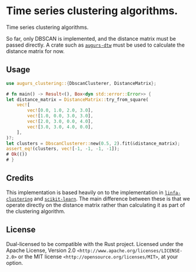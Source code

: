 # Time series clustering algorithms.

Time series clustering algorithms.

So far, only DBSCAN is implemented, and the distance matrix must be passed directly.
A crate such as [`augurs-dtw`] must be used to calculate the distance matrix for now.

## Usage

```rust
use augurs_clustering::{DbscanClusterer, DistanceMatrix};

# fn main() -> Result<(), Box<dyn std::error::Error>> {
let distance_matrix = DistanceMatrix::try_from_square(
    vec![
        vec![0.0, 1.0, 2.0, 3.0],
        vec![1.0, 0.0, 3.0, 3.0],
        vec![2.0, 3.0, 0.0, 4.0],
        vec![3.0, 3.0, 4.0, 0.0],
    ],
)?;
let clusters = DbscanClusterer::new(0.5, 2).fit(&distance_matrix);
assert_eq!(clusters, vec![-1, -1, -1, -1]);
# Ok(())
# }
```

## Credits

This implementation is based heavily on to the implementation in [`linfa-clustering`] and [`scikit-learn`].
The main difference between these is that we operate directly on the distance matrix rather than calculating
it as part of the clustering algorithm.

[`augurs-dtw`]: https://crates.io/crates/augurs-dtw
[`linfa-clustering`]: https://crates.io/crates/linfa-clustering
[`scikit-learn`]: https://scikit-learn.org/stable/modules/generated/sklearn.cluster.DBSCAN.html

## License

Dual-licensed to be compatible with the Rust project.
Licensed under the Apache License, Version 2.0 `<http://www.apache.org/licenses/LICENSE-2.0>` or the MIT license `<http://opensource.org/licenses/MIT>`, at your option.
